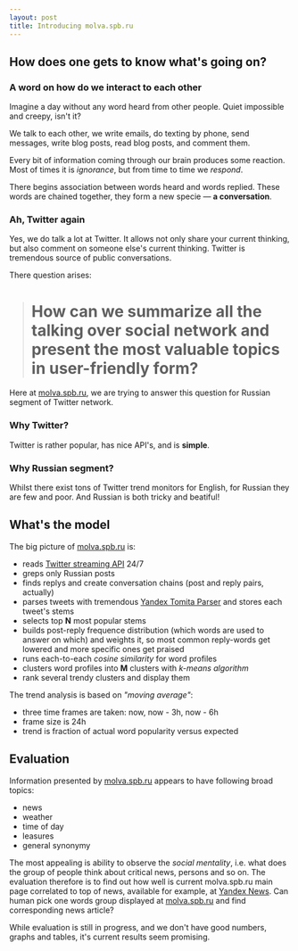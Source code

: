 ```yaml
---
layout: post
title: Introducing molva.spb.ru 
---
```


## How does one gets to know what's going on?

### A word on how do we interact to each other

Imagine a day without any word heard from other people.
Quiet impossible and creepy, isn't it?

We talk to each other, we write emails, do texting by phone, 
send messages, write blog posts, read blog posts, and comment them.

Every bit of information coming through our brain produces some reaction.
Most of times it is *ignorance*, but from time to time we *respond*.

There begins association between words heard and words replied.
These words are chained together, they form a new specie &mdash; **a conversation**.

### Ah, Twitter again

Yes, we do talk a lot at Twitter. It allows not only share your current thinking,
but also comment on someone else's current thinking. Twitter is tremendous source
of public conversations.

There question arises:

> # How can we summarize all the talking over social network and present the most valuable topics in user-friendly form?

Here at [molva.spb.ru](http://molva.spb.ru/), we are trying to answer this question for Russian segment of Twitter network.

### Why Twitter?

Twitter is rather popular, has nice API's, and is **simple**.

### Why Russian segment?

Whilst there exist tons of Twitter trend monitors for English, for Russian they are few and poor.
And Russian is both tricky and beatiful!


## What's the model

The big picture of [molva.spb.ru](http://molva.spb.ru/) is:
 - reads [Twitter streaming API](https://dev.twitter.com/docs/api) 24/7
 - greps only Russian posts
 - finds replys and create conversation chains (post and reply pairs, actually)
 - parses tweets with tremendous [Yandex Tomita Parser](http://api.yandex.ru/tomita/) and stores each tweet's stems
 - selects top **N** most popular stems 
 - builds post-reply frequence distribution (which words are used to answer on which) and weights it, so most common reply-words get lowered and more specific ones get praised
 - runs each-to-each *cosine similarity* for word profiles
 - clusters word profiles into **M** clusters with *k-means algorithm*
 - rank several trendy clusters and display them

The trend analysis is based on *"moving average"*:
 - three time frames are taken: now, now - 3h, now - 6h
 - frame size is 24h
 - trend is fraction of actual word popularity versus expected

## Evaluation

Information presented by [molva.spb.ru](http://molva.spb.ru/) appears to have following broad topics:
 - news 
 - weather
 - time of day
 - leasures
 - general synonymy

The most appealing is ability to observe the *social mentality*, i.e. what does the group of people think about critical news, persons and so on.
The evaluation therefore is to find out how well is current molva.spb.ru main page correlated to top of news, available for example, at [Yandex News](http://news.yandex.ru/).
Can human pick one words group displayed at [molva.spb.ru](http://molva.spb.ru/) and find corresponding news article?

While evaluation is still in progress, and we don't have good numbers, graphs and tables, it's current results seem promising.



